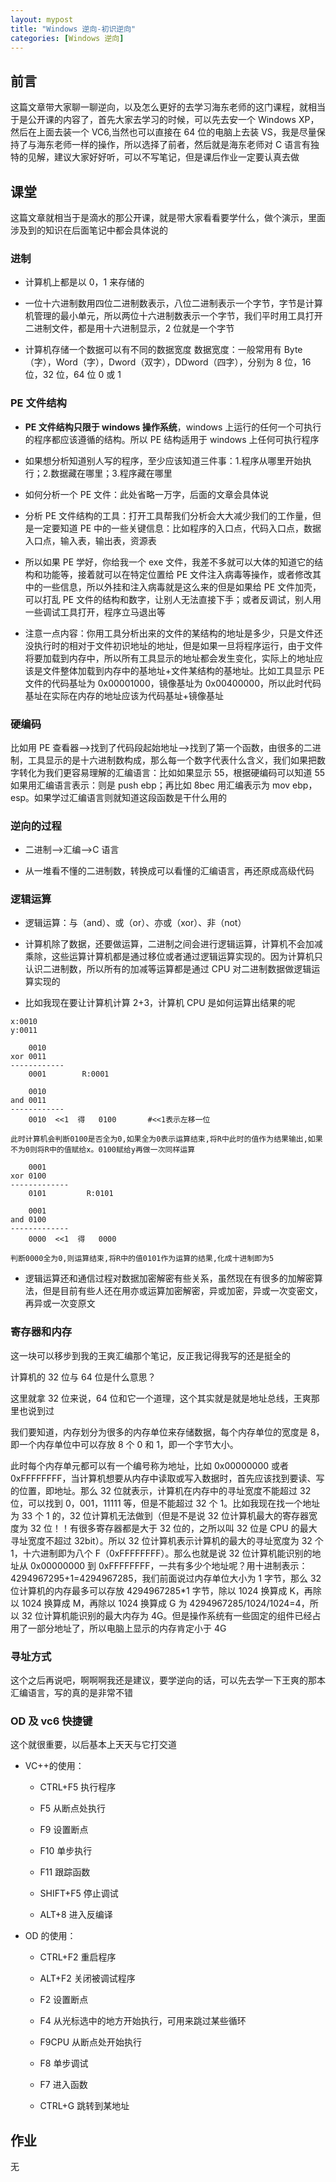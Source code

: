```yaml
---
layout: mypost
title: "Windows 逆向-初识逆向"
categories: [Windows 逆向]
---
```


## 前言

这篇文章带大家聊一聊逆向，以及怎么更好的去学习海东老师的这门课程，就相当于是公开课的内容了，首先大家去学习的时候，可以先去安一个 Windows XP，然后在上面去装一个 VC6,当然也可以直接在 64 位的电脑上去装 VS，我是尽量保持了与海东老师一样的操作，所以选择了前者，然后就是海东老师对 C 语言有独特的见解，建议大家好好听，可以不写笔记，但是课后作业一定要认真去做

## 课堂

这篇文章就相当于是滴水的那公开课，就是带大家看看要学什么，做个演示，里面涉及到的知识在后面笔记中都会具体说的

### 进制

- 计算机上都是以 0，1 来存储的

- 一位十六进制数用四位二进制数表示，八位二进制表示一个字节，字节是计算机管理的最小单元，所以两位十六进制数表示一个字节，我们平时用工具打开二进制文件，都是用十六进制显示，2 位就是一个字节

- 计算机存储一个数据可以有不同的数据宽度 数据宽度：一般常用有 Byte（字），Word（字），Dword（双字），DDword（四字），分别为 8 位，16 位，32 位，64 位 0 或 1

### PE 文件结构

- **PE 文件结构只限于 windows 操作系统**，windows 上运行的任何一个可执行的程序都应该遵循的结构。所以 PE 结构适用于 windows 上任何可执行程序

- 如果想分析知道别人写的程序，至少应该知道三件事：1.程序从哪里开始执行；2.数据藏在哪里；3.程序藏在哪里

- 如何分析一个 PE 文件：此处省略一万字，后面的文章会具体说

- 分析 PE 文件结构的工具：打开工具帮我们分析会大大减少我们的工作量，但是一定要知道 PE 中的一些关键信息：比如程序的入口点，代码入口点，数据入口点，输入表，输出表，资源表

- 所以如果 PE 学好，你给我一个 exe 文件，我差不多就可以大体的知道它的结构和功能等，接着就可以在特定位置给 PE 文件注入病毒等操作，或者修改其中的一些信息，所以外挂和注入病毒就是这么来的但是如果给 PE 文件加壳，可以打乱 PE 文件的结构和数字，让别人无法直接下手；或者反调试，别人用一些调试工具打开，程序立马退出等

- 注意一点内容：你用工具分析出来的文件的某结构的地址是多少，只是文件还没执行时的相对于文件初识地址的地址，但是如果一旦将程序运行，由于文件将要加载到内存中，所以所有工具显示的地址都会发生变化，实际上的地址应该是文件整体加载到内存中的基地址+文件某结构的基地址。比如工具显示 PE 文件的代码基址为 0x00001000，镜像基址为 0x00400000，所以此时代码基址在实际在内存的地址应该为代码基址+镜像基址

### 硬编码

比如用 PE 查看器–>找到了代码段起始地址–>找到了第一个函数，由很多的二进制，工具显示的是十六进制数构成，那么每一个数字代表什么含义，我们如果把数字转化为我们更容易理解的汇编语言：比如如果显示 55，根据硬编码可以知道 55 如果用汇编语言表示：则是 push ebp；再比如 8bec 用汇编表示为 mov ebp，esp。如果学过汇编语言则就知道这段函数是干什么用的

### 逆向的过程

- 二进制–>汇编–>C 语言

- 从一堆看不懂的二进制数，转换成可以看懂的汇编语言，再还原成高级代码

### 逻辑运算

- 逻辑运算：与（and）、或（or）、亦或（xor）、非（not）

- 计算机除了数据，还要做运算，二进制之间会进行逻辑运算，计算机不会加减乘除，这些运算计算机都是通过移位或者通过逻辑运算实现的。因为计算机只认识二进制数，所以所有的加减等运算都是通过 CPU 对二进制数据做逻辑运算实现的

- 比如我现在要让计算机计算 2+3，计算机 CPU 是如何运算出结果的呢

```
x:0010
y:0011

    0010
xor 0011
------------
	0001        R:0001

    0010
and 0011
------------
	0010  <<1  得   0100       #<<1表示左移一位

此时计算机会判断0100是否全为0,如果全为0表示运算结束,将R中此时的值作为结果输出,如果不为0则将R中的值赋给x。0100赋给y再做一次同样运算

    0001
xor 0100
-------------
	0101         R:0101

	0001
and 0100
-------------
	0000  <<1  得   0000

判断0000全为0,则运算结束,将R中的值0101作为运算的结果,化成十进制即为5
```

- 逻辑运算还和通信过程对数据加密解密有些关系，虽然现在有很多的加解密算法，但是目前有些人还在用亦或运算加密解密，异或加密，异或一次变密文，再异或一次变原文

### 寄存器和内存

这一块可以移步到我的王爽汇编那个笔记，反正我记得我写的还是挺全的

计算机的 32 位与 64 位是什么意思？

这里就拿 32 位来说，64 位和它一个道理，这个其实就是就是地址总线，王爽那里也说到过

我们要知道，内存划分为很多的内存单位来存储数据，每个内存单位的宽度是 8，即一个内存单位中可以存放 8 个 0 和 1，即一个字节大小。

此时每个内存单元都可以有一个编号称为地址，比如 0x00000000 或者 0xFFFFFFFF，当计算机想要从内存中读取或写入数据时，首先应该找到要读、写的位置，即地址。那么 32 位就表示，计算机在内存中的寻址宽度不能超过 32 位，可以找到 0，001，11111 等，但是不能超过 32 个 1。比如我现在找一个地址为 33 个 1 的，32 位计算机无法做到（但是不是说 32 位计算机最大的寄存器宽度为 32 位！！有很多寄存器都是大于 32 位的，之所以叫 32 位是 CPU 的最大寻址宽度不超过 32bit）。所以 32 位计算机表示计算机的最大的寻址宽度为 32 个 1，十六进制即为八个 F（0xFFFFFFFF）。那么也就是说 32 位计算机能识别的地址从 0x00000000 到 0xFFFFFFFF，一共有多少个地址呢？用十进制表示：4294967295+1=4294967285，我们前面说过内存单位大小为 1 字节，那么 32 位计算机的内存最多可以存放 4294967285\*1 字节，除以 1024 换算成 K，再除以 1024 换算成 M，再除以 1024 换算成 G 为 4294967285/1024/1024=4，所以 32 位计算机能识别的最大内存为 4G。但是操作系统有一些固定的组件已经占用了一部分地址了，所以电脑上显示的内存肯定小于 4G

### 寻址方式

这个之后再说吧，啊啊啊我还是建议，要学逆向的话，可以先去学一下王爽的那本汇编语言，写的真的是非常不错

### OD 及 vc6 快捷键

这个就很重要，以后基本上天天与它打交道

- VC++的使用：

  - CTRL+F5 执行程序

  - F5 从断点处执行

  - F9 设置断点

  - F10 单步执行

  - F11 跟踪函数

  - SHIFT+F5 停止调试

  - ALT+8 进入反编译

- OD 的使用：
  - CTRL+F2 重启程序

  - ALT+F2 关闭被调试程序

  - F2 设置断点

  - F4 从光标选中的地方开始执行，可用来跳过某些循环

  - F9CPU 从断点处开始执行

  - F8 单步调试

  - F7 进入函数

  - CTRL+G 跳转到某地址

## 作业

无